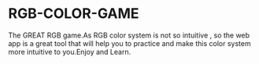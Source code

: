 # RGB-COLOR-GAME
The GREAT RGB game.As RGB color system is not so intuitive , so the web app is a great tool that will help you to practice and make this color system more intuitive to you.Enjoy and Learn.
